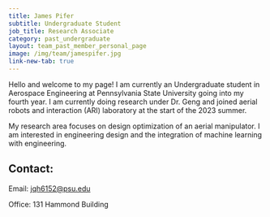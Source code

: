 ```yaml
---
title: James Pifer
subtitle: Undergraduate Student
job_title: Research Associate
category: past_undergraduate
layout: team_past_member_personal_page
image: /img/team/jamespifer.jpg
link-new-tab: true
---
```


Hello and welcome to my page! I am currently an Undergraduate student in Aerospace Engineering at Pennsylvania State University going into my fourth year. I am currently doing research under Dr. Geng and joined aerial robots and interaction (ARI) laboratory at the start of the 2023 summer.  

My research area focuses on design optimization of an aerial manipulator. I am interested in engineering design and the integration of machine learning with engineering. 

## Contact: ##

Email: [jqh6152@psu.edu](mailto:jqh6152@psu.edu)

Office: 131 Hammond Building
